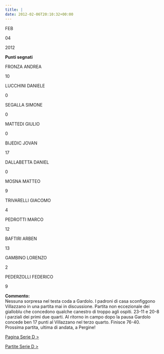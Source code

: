 ```yaml
---
title: |
date: 2012-02-06T20:10:32+00:00
---
```

FEB

04

2012

**Punti segnati**

FRONZA ANDREA

10

LUCCHINI DANIELE

0

SEGALLA SIMONE

0

MATTEDI GIULIO

0

BIJEDIC JOVAN

17

DALLABETTA DANIEL

0

MOSNA MATTEO

9

TRIVARELLI GIACOMO

4

PEDROTTI MARCO

12

BAFTIRI ARBEN

13

GAMBINO LORENZO

2

PEDERZOLLI FEDERICO

9

**Commento:**  
Nessuna sorpresa nel testa coda a Gardolo. I padroni di casa sconfiggono Villazzano in una partita mai in discussione. Partita non eccezionale dei gialloblu che concedono qualche canestro di troppo agli ospiti. 23-11 e 20-8 i parziali dei primi due quarti. Al ritorno in campo dopo la pausa Gardolo concede ben 17 punti al Villazzano nel terzo quarto. Finisce 76-40. Prossima partita, ultima di andata, a Pergine!

[Pagina Serie D >](http://www.basketgardolo.it/serie-d)

[Partite Serie D >](http://www.basketgardolo.it/?tag=serie-d&cat=11)
